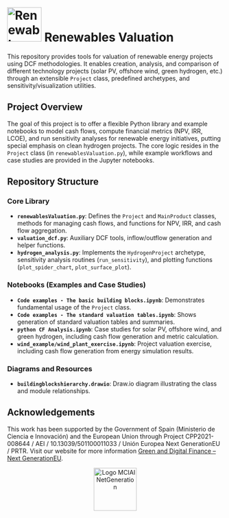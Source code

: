# <img    src="https://afs-services.com/wp-content/uploads/2025/07/renewable_valuation_resized.png"    alt="Renewables Valuation Logo"    height="80"  >  Renewables Valuation

This repository provides tools for valuation of renewable energy projects using DCF methodologies. It enables creation, analysis, and comparison of different technology projects (solar PV, offshore wind, green hydrogen, etc.) through an extensible `Project` class, predefined archetypes, and sensitivity/visualization utilities.

## Project Overview

The goal of this project is to offer a flexible Python library and example notebooks to model cash flows, compute financial metrics (NPV, IRR, LCOE), and run sensitivity analyses for renewable energy initiatives, putting special emphasis on clean hydrogen projects. The core logic resides in the `Project` class (in `renewablesValuation.py`), while example workflows and case studies are provided in the Jupyter notebooks.

## Repository Structure

### Core Library

- **`renewablesValuation.py`**: Defines the `Project` and `MainProduct` classes, methods for managing cash flows, and functions for NPV, IRR, and cash flow aggregation.  
- **`valuation_dcf.py`**: Auxiliary DCF tools, inflow/outflow generation and helper functions.  
- **`hydrogen_analysis.py`**: Implements the `HydrogenProject` archetype, sensitivity analysis routines (`run_sensitivity`), and plotting functions (`plot_spider_chart`, `plot_surface_plot`).  


### Notebooks (Examples and Case Studies)

- **`Code examples - The basic building blocks.ipynb`**: Demonstrates fundamental usage of the `Project` class.  
- **`Code examples - The standard valuation tables.ipynb`**: Shows generation of standard valuation tables and summaries.  
- **`python CF Analysis.ipynb`**: Case studies for solar PV, offshore wind, and green hydrogen, including cash flow generation and metric calculation.
- **`wind_example/wind_plant_exercise.ipynb`**: Project valuation exercise, including cash flow generation from energy simulation results.

### Diagrams and Resources

- **`buildingblockshierarchy.drawio`**: Draw.io diagram illustrating the class and module relationships.

## Acknowledgements

This work has been supported by the Government of Spain (Ministerio de Ciencia e Innovación) and the European Union through Project CPP2021-008644 / AEI / 10.13039/501100011033 / Unión Europea Next GenerationEU / PRTR. Visit our website for more information [Green and Digital Finance – Next GenerationEU](https://afs-services.com/proyectos-nextgen-eu/).


<p align="center">
  <img
    src="https://afs-services.com/wp-content/uploads/2025/06/logomciaienetgeneration-1232x264.png"
    alt="Logo MCIAI NetGeneration"
    height="100"
  >
</p>
